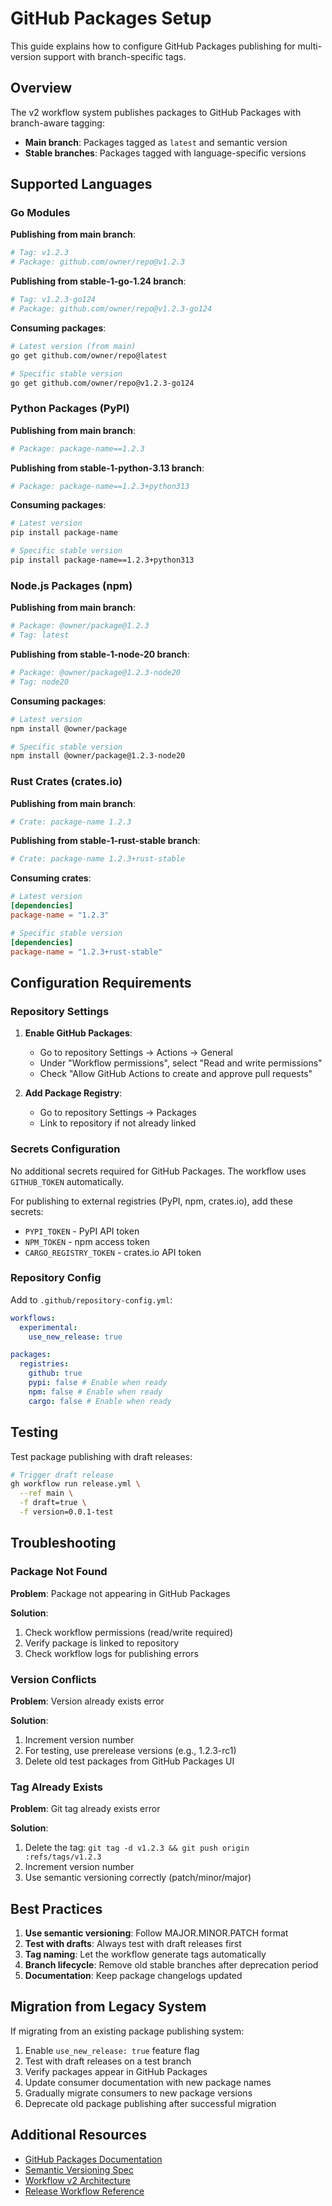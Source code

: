 <!-- file: docs/refactors/workflows/v2/github-packages-setup.md -->
<!-- version: 1.0.0 -->
<!-- guid: c2d3e4f5-a6b7-8c9d-0e1f-2a3b4c5d6e7f -->

# GitHub Packages Setup

This guide explains how to configure GitHub Packages publishing for multi-version support with
branch-specific tags.

## Overview

The v2 workflow system publishes packages to GitHub Packages with branch-aware tagging:

- **Main branch**: Packages tagged as `latest` and semantic version
- **Stable branches**: Packages tagged with language-specific versions

## Supported Languages

### Go Modules

**Publishing from main branch**:

```bash
# Tag: v1.2.3
# Package: github.com/owner/repo@v1.2.3
```

**Publishing from stable-1-go-1.24 branch**:

```bash
# Tag: v1.2.3-go124
# Package: github.com/owner/repo@v1.2.3-go124
```

**Consuming packages**:

```bash
# Latest version (from main)
go get github.com/owner/repo@latest

# Specific stable version
go get github.com/owner/repo@v1.2.3-go124
```

### Python Packages (PyPI)

**Publishing from main branch**:

```bash
# Package: package-name==1.2.3
```

**Publishing from stable-1-python-3.13 branch**:

```bash
# Package: package-name==1.2.3+python313
```

**Consuming packages**:

```bash
# Latest version
pip install package-name

# Specific stable version
pip install package-name==1.2.3+python313
```

### Node.js Packages (npm)

**Publishing from main branch**:

```bash
# Package: @owner/package@1.2.3
# Tag: latest
```

**Publishing from stable-1-node-20 branch**:

```bash
# Package: @owner/package@1.2.3-node20
# Tag: node20
```

**Consuming packages**:

```bash
# Latest version
npm install @owner/package

# Specific stable version
npm install @owner/package@1.2.3-node20
```

### Rust Crates (crates.io)

**Publishing from main branch**:

```bash
# Crate: package-name 1.2.3
```

**Publishing from stable-1-rust-stable branch**:

```bash
# Crate: package-name 1.2.3+rust-stable
```

**Consuming crates**:

```toml
# Latest version
[dependencies]
package-name = "1.2.3"

# Specific stable version
[dependencies]
package-name = "1.2.3+rust-stable"
```

## Configuration Requirements

### Repository Settings

1. **Enable GitHub Packages**:
   - Go to repository Settings → Actions → General
   - Under "Workflow permissions", select "Read and write permissions"
   - Check "Allow GitHub Actions to create and approve pull requests"

2. **Add Package Registry**:
   - Go to repository Settings → Packages
   - Link to repository if not already linked

### Secrets Configuration

No additional secrets required for GitHub Packages. The workflow uses `GITHUB_TOKEN` automatically.

For publishing to external registries (PyPI, npm, crates.io), add these secrets:

- `PYPI_TOKEN` - PyPI API token
- `NPM_TOKEN` - npm access token
- `CARGO_REGISTRY_TOKEN` - crates.io API token

### Repository Config

Add to `.github/repository-config.yml`:

```yaml
workflows:
  experimental:
    use_new_release: true

packages:
  registries:
    github: true
    pypi: false # Enable when ready
    npm: false # Enable when ready
    cargo: false # Enable when ready
```

## Testing

Test package publishing with draft releases:

```bash
# Trigger draft release
gh workflow run release.yml \
  --ref main \
  -f draft=true \
  -f version=0.0.1-test
```

## Troubleshooting

### Package Not Found

**Problem**: Package not appearing in GitHub Packages

**Solution**:

1. Check workflow permissions (read/write required)
2. Verify package is linked to repository
3. Check workflow logs for publishing errors

### Version Conflicts

**Problem**: Version already exists error

**Solution**:

1. Increment version number
2. For testing, use prerelease versions (e.g., 1.2.3-rc1)
3. Delete old test packages from GitHub Packages UI

### Tag Already Exists

**Problem**: Git tag already exists error

**Solution**:

1. Delete the tag: `git tag -d v1.2.3 && git push origin :refs/tags/v1.2.3`
2. Increment version number
3. Use semantic versioning correctly (patch/minor/major)

## Best Practices

1. **Use semantic versioning**: Follow MAJOR.MINOR.PATCH format
2. **Test with drafts**: Always test with draft releases first
3. **Tag naming**: Let the workflow generate tags automatically
4. **Branch lifecycle**: Remove old stable branches after deprecation period
5. **Documentation**: Keep package changelogs updated

## Migration from Legacy System

If migrating from an existing package publishing system:

1. Enable `use_new_release: true` feature flag
2. Test with draft releases on a test branch
3. Verify packages appear in GitHub Packages
4. Update consumer documentation with new package names
5. Gradually migrate consumers to new package versions
6. Deprecate old package publishing after successful migration

## Additional Resources

- [GitHub Packages Documentation](https://docs.github.com/packages)
- [Semantic Versioning Spec](https://semver.org/)
- [Workflow v2 Architecture](architecture.md)
- [Release Workflow Reference](reference/workflow-reference.md)
